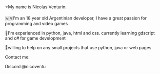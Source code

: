 ⭐My name is Nicolas Venturin.

🇦🇷I'm an 18 year old Argentinian developer, I have a great passion for programming and video games

👾I'm experienced in python, java, html and css. currently learning gdscript and c# for game development

🧉willing to help on any small projects that use python, java or web pages

Contact me:

Discord:@nicoventu
